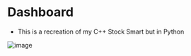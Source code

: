 # Dashboard
- This is a recreation of my C++ Stock Smart but in Python

![image](https://github.com/luis0o2/Dashboard/assets/59019460/9f95080d-81bf-417f-ad8c-aef41ed88299)
